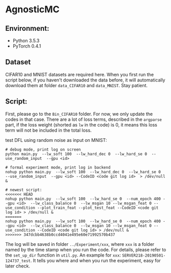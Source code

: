 # AgnosticMC

## Environment:
- Python 3.5.3
- PyTorch 0.4.1
  
## Dataset
CIFAR10 and MNIST datasets are required here. When you first run the script below, 
if you haven't downloaded the data before, it will automatically download them at folder `data_CIFAR10` and `data_MNIST`. 
Stay patient. 

## Script:
First, please go to the `Bin_CIFAR10` folder. For now, we only update the codes in that case.
There are a lot of loss terms, described in the `argparse` part, if the loss weight (shorted as `lw` in the code) is 0, 
it means this loss term will not be included in the total loss.

test DFL using random noise as input on MNIST:
```shell
# debug mode, print log on screen
python main.py  --lw_soft 100  --lw_hard_dec 0  --lw_hard_se 0  --use_random_input  --gpu <id>  

# formal experiment mode, print log in backend
nohup python main.py  --lw_soft 100  --lw_hard_dec 0  --lw_hard_se 0  --use_random_input  --gpu <id> --CodeID <code git log id>  > /dev/null &

# newest script:
<<<<<<< HEAD
nohup python main.py  --lw_soft 100  --lw_hard_se 0  --num_epoch 400 --gpu <id>  --lw_class_balance 0  --lw_msgan 10 --lw_msgan_feat 0 --use_condition --plot_train_feat --plot_test_feat --CodeID <code git log id> > /dev/null &
=======
nohup python main.py  --lw_soft 100  --lw_hard_se 0  --num_epoch 400 --gpu <id>  --lw_class_balance 0  --lw_msgan 10 --lw_msgan_feat 0 --use_condition --CodeID <code git log id> > /dev/null &
>>>>>>> 347dcbb4638b0ccd4041e495e60e71992570b437
```

The log will be saved in folder `../Experiment/xxx`, where `xxx` is a folder named by the time stamp when you run 
the code. For details, please refer to the `set_up_dir` function in `util.py`.  An example for `xxx`: `SERVER218-20190501-124737_test`. 
It tells you where and when you run the experiment, easy for later check.
